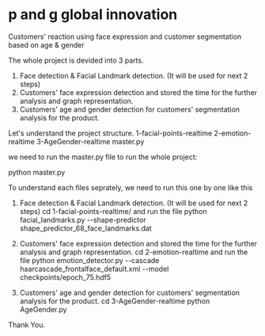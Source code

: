 # p and g global innovation
Customers' reaction using face expression and customer segmentation based on age &amp; gender

The whole project is devided into 3 parts.
1) Face detection & Facial Landmark detection. (It will be used for next 2 steps)
2) Customers' face expression detection and stored the time for the further analysis and graph representation.
3) Customers' age and gender detection for customers' segmentation analysis for the product.

Let's understand the project structure. 
1-facial-points-realtime
2-emotion-realtime
3-AgeGender-realtime
master.py

we need to run the master.py file to run the whole project:

python master.py

To understand each files seprately, we need to run this one by one like this

1) Face detection & Facial Landmark detection. (It will be used for next 2 steps)
cd 1-facial-points-realtime/
and run the file
python facial_landmarks.py --shape-predictor shape_predictor_68_face_landmarks.dat

2) Customers' face expression detection and stored the time for the further analysis and graph representation.
cd 2-emotion-realtime
and run the file
python emotion_detector.py --cascade haarcascade_frontalface_default.xml --model checkpoints/epoch_75.hdf5

3) Customers' age and gender detection for customers' segmentation analysis for the product.
cd 3-AgeGender-realtime
python AgeGender.py

Thank You.


